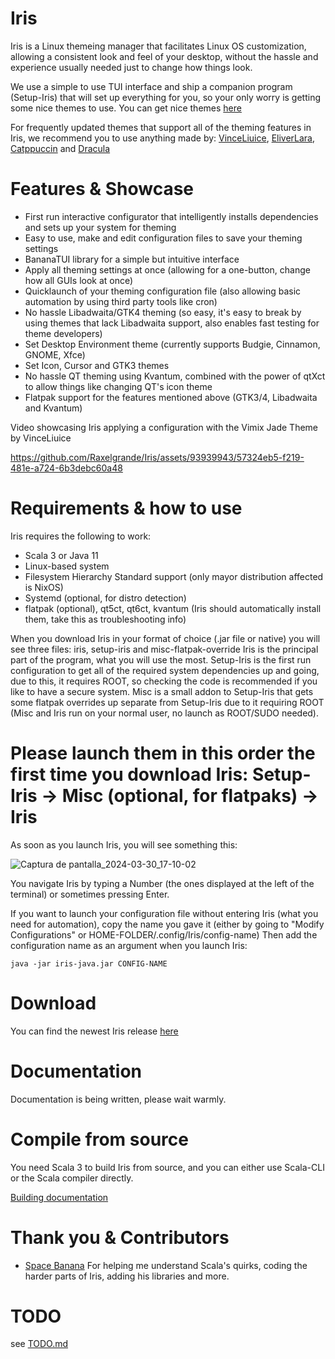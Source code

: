 # Iris
Iris is a Linux themeing manager that facilitates Linux OS customization, allowing a consistent look and feel of your desktop, without the hassle and experience usually needed just to change how things look.

We use a simple to use TUI interface and ship a companion program (Setup-Iris) that will set up everything for you, so your only worry is getting some nice themes to use. You can get nice themes [here](https://www.gnome-look.org/)

For frequently updated themes that support all of the theming features in Iris, we recommend you to use anything made by: [VinceLiuice](https://github.com/vinceliuice), [EliverLara](https://github.com/EliverLara), [Catppuccin](https://github.com/catppuccin) and [Dracula](https://github.com/dracula)

# Features & Showcase
- First run interactive configurator that intelligently installs dependencies and sets up your system for theming
- Easy to use, make and edit configuration files to save your theming settings
- BananaTUI library for a simple but intuitive interface
- Apply all theming settings at once (allowing for a one-button, change how all GUIs look at once)
- Quicklaunch of your theming configuration file (also allowing basic automation by using third party tools like cron)
- No hassle Libadwaita/GTK4 theming (so easy, it's easy to break by using themes that lack Libadwaita support, also enables fast testing for theme developers)
- Set Desktop Environment theme (currently supports Budgie, Cinnamon, GNOME, Xfce)
- Set Icon, Cursor and GTK3 themes
- No hassle QT theming using Kvantum, combined with the power of qtXct to allow things like changing QT's icon theme
- Flatpak support for the features mentioned above (GTK3/4, Libadwaita and Kvantum)

Video showcasing Iris applying a configuration with the Vimix Jade Theme by VinceLiuice


https://github.com/Raxelgrande/Iris/assets/93939943/57324eb5-f219-481e-a724-6b3debc60a48



# Requirements & how to use
Iris requires the following to work:
- Scala 3 or Java 11
- Linux-based system
- Filesystem Hierarchy Standard support (only mayor distribution affected is NixOS)
- Systemd (optional, for distro detection)
- flatpak (optional), qt5ct, qt6ct, kvantum (Iris should automatically install them, take this as troubleshooting info)

When you download Iris in your format of choice (.jar file or native) you will see three files: iris, setup-iris and misc-flatpak-override
Iris is the principal part of the program, what you will use the most. 
Setup-Iris is the first run configuration to get all of the required system dependencies up and going, due to this, it requires ROOT, so checking the code is recommended if you like to have a secure system.
Misc is a small addon to Setup-Iris that gets some flatpak overrides up separate from Setup-Iris due to it requiring ROOT (Misc and Iris run on your normal user, no launch as ROOT/SUDO needed).

# Please launch them in this order the first time you download Iris: Setup-Iris -> Misc (optional, for flatpaks) -> Iris

As soon as you launch Iris, you will see something this:

![Captura de pantalla_2024-03-30_17-10-02](https://github.com/Raxelgrande/Iris/assets/93939943/a7900d26-fa72-4f28-87a6-14663c33728a)

You navigate Iris by typing a Number (the ones displayed at the left of the terminal) or sometimes pressing Enter.

If you want to launch your configuration file without entering Iris (what you need for automation), copy the name you gave it (either by going to "Modify Configurations" or HOME-FOLDER/.config/Iris/config-name)
Then add the configuration name as an argument when you launch Iris:
```
java -jar iris-java.jar CONFIG-NAME
```

# Download
You can find the newest Iris release [here](https://github.com/Raxelgrande/Iris/releases)

# Documentation
Documentation is being written, please wait warmly.

# Compile from source
You need Scala 3 to build Iris from source, and you can either use Scala-CLI or the Scala compiler directly.

[Building documentation](/doc/build.md)

# Thank you & Contributors
- [Space Banana](https://github.com/spacebanana420)
For helping me understand Scala's quirks, coding the harder parts of Iris, adding his libraries and more.

# TODO

see [TODO.md](/TODO.md)
